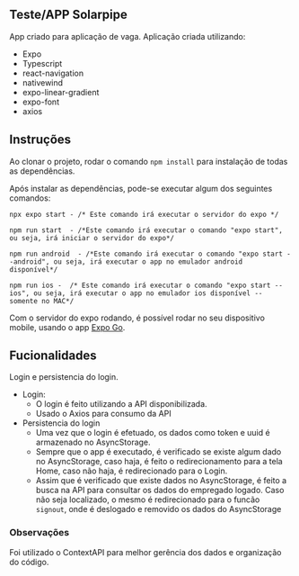 ## Teste/APP Solarpipe

App criado para aplicação de vaga. Aplicação criada utilizando:

- Expo
- Typescript
- react-navigation
- nativewind
- expo-linear-gradient
- expo-font
- axios

## Instruções

Ao clonar o projeto, rodar o comando `npm install` para instalação de todas as dependências.

Após instalar as dependências, pode-se executar algum dos seguintes comandos:

```
npx expo start - /* Este comando irá executar o servidor do expo */

npm run start  - /*Este comando irá executar o comando "expo start", ou seja, irá iniciar o servidor do expo*/

npm run android  - /*Este comando irá executar o comando "expo start --android", ou seja, irá executar o app no emulador android disponível*/

npm run ios -  /* Este comando irá executar o comando "expo start --ios", ou seja, irá executar o app no emulador ios disponível -- somente no MAC*/

```

Com o servidor do expo rodando, é possível rodar no seu dispositivo mobile, usando o app [Expo Go](https://expo.dev/client).

## Fucionalidades

Login e persistencia do login.

- Login:
  - O login é feito utilizando a API disponibilizada. 
  - Usado o Axios para consumo da API
- Persistencia do login
  - Uma vez que o login é efetuado, os dados como token e uuid é armazenado no AsyncStorage.
  - Sempre que o app é executado, é verificado se existe algum dado no AsyncStorage, caso haja, é feito o redirecionamento para a tela Home, caso não haja, é redirecionado para o Login.
  - Assim que é verificado que existe dados no AsyncStorage, é feito a busca na API para consultar os dados do empregado logado. Caso não seja localizado, o mesmo é redirecionado para o funcão `signout`, onde é deslogado e removido os dados do AsyncStorage

### Observações

Foi utilizado o ContextAPI para melhor gerência dos dados e organização do código.